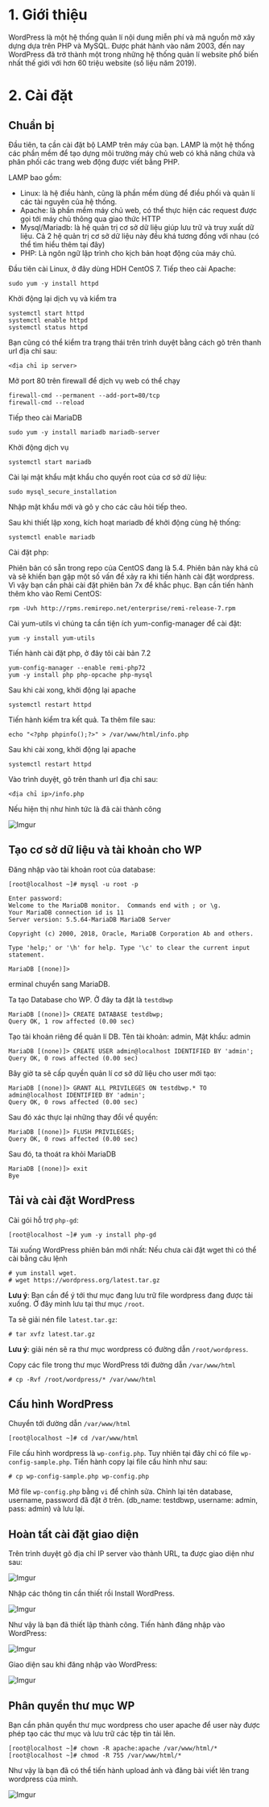 # 1. Giới thiệu

WordPress là một hệ thống quản lí nội dung miễn phí và mã nguồn mở xây dựng dựa trên PHP và MySQL. Được phát hành vào năm 2003, đến nay WordPress đã trở thành một trong những hệ thống quản lí website phổ biến nhất thế giới với hơn 60 triệu website (số liệu năm 2019).

# 2. Cài đặt

## Chuẩn bị 

Đầu tiên, ta cần cài đặt bộ LAMP trên máy của bạn.
LAMP là một hệ thống các phần mềm để tạo dựng môi trường máy chủ web có khả năng chứa và phân phối các trang web động được viết bằng PHP.

LAMP bao gồm:

- Linux: là hệ điều hành, cũng là phần mềm dùng để điều phối và quản lí các tài nguyên của hệ thống.
- Apache: là phần mềm máy chủ web, có thể thực hiện các request được gọi tới máy chủ thông qua giao thức HTTP
- Mysql/Mariadb: là hệ quản trị cơ sở dữ liệu giúp lưu trữ và truy xuất dữ liệu. Cả 2 hệ quản trị cơ sở dữ liệu này đều khá tương đồng với nhau (có thể tìm hiểu thêm tại đây)
- PHP: Là ngôn ngữ lập trình cho kịch bản hoạt động của máy chủ.

Đầu tiên cài Linux, ở đây dùng HDH CentOS 7.
Tiếp theo cài Apache:

    sudo yum -y install httpd

Khởi động lại dịch vụ và kiểm tra    
   
    systemctl start httpd
    systemctl enable httpd
    systemctl status httpd

Bạn cũng có thể kiểm tra trạng thái trên trình duyệt bằng cách gõ trên thanh url địa chỉ sau:

    <địa chỉ ip server>

Mở port 80 trên firewall để dịch vụ web có thể chạy

    firewall-cmd --permanent --add-port=80/tcp
    firewall-cmd --reload

Tiếp theo cài MariaDB

    sudo yum -y install mariadb mariadb-server

Khởi động dịch vụ

    systemctl start mariadb

Cài lại mật khẩu mật khẩu cho quyền root của cơ sở dữ liệu:

    sudo mysql_secure_installation

Nhập mật khẩu mới và gõ y cho các câu hỏi tiếp theo.

Sau khi thiết lập xong, kích hoạt mariadb để khởi động cùng hệ thống:

    systemctl enable mariadb

Cài đặt php:

Phiên bản có sẵn trong repo của CentOS đang là 5.4. Phiên bản này khá cũ và sẽ khiến bạn gặp một số vấn đề xảy ra khi tiến hành cài đặt wordpress. Vì vậy bạn cần phải cài đặt phiên bản 7x để khắc phục. Bạn cần tiến hành thêm kho vào Remi CentOS:

    rpm -Uvh http://rpms.remirepo.net/enterprise/remi-release-7.rpm

Cài yum-utils vì chúng ta cần tiện ích yum-config-manager để cài đặt:

    yum -y install yum-utils

Tiến hành cài đặt php, ở đây tôi cài bản 7.2

    yum-config-manager --enable remi-php72
    yum -y install php php-opcache php-mysql

Sau khi cài xong, khởi động lại apache

    systemctl restart httpd

Tiến hành kiểm tra kết quả. Ta thêm file sau:

    echo "<?php phpinfo();?>" > /var/www/html/info.php

Sau khi cài xong, khởi động lại apache

    systemctl restart httpd

Vào trình duyệt, gõ trên thanh url địa chỉ sau:

    <địa chỉ ip>/info.php

Nếu hiện thị như hình tức là đã cài thành công

![Imgur](https://i.imgur.com/Ig1Qdgl.png)

## Tạo cơ sở dữ liệu và tài khoản cho WP

Đăng nhập vào tài khoản root của database:
```
[root@localhost ~]# mysql -u root -p

Enter password:
Welcome to the MariaDB monitor.  Commands end with ; or \g.
Your MariaDB connection id is 11
Server version: 5.5.64-MariaDB MariaDB Server

Copyright (c) 2000, 2018, Oracle, MariaDB Corporation Ab and others.

Type 'help;' or '\h' for help. Type '\c' to clear the current input statement.

MariaDB [(none)]>
```
erminal chuyển sang MariaDB.

Ta tạo Database cho WP. Ở đây ta đặt là `testdbwp`

    MariaDB [(none)]> CREATE DATABASE testdbwp;
    Query OK, 1 row affected (0.00 sec)

Tạo tài khoản riêng để quản lí DB. Tên tài khoản: admin, Mật khẩu: admin

    MariaDB [(none)]> CREATE USER admin@localhost IDENTIFIED BY 'admin';
    Query OK, 0 rows affected (0.00 sec)

Bây giờ ta sẽ cấp quyền quản lí cơ sở dữ liệu cho user mới tạo:

    MariaDB [(none)]> GRANT ALL PRIVILEGES ON testdbwp.* TO admin@localhost IDENTIFIED BY 'admin';
    Query OK, 0 rows affected (0.00 sec)

Sau đó xác thực lại những thay đổi về quyền:

    MariaDB [(none)]> FLUSH PRIVILEGES;
    Query OK, 0 rows affected (0.00 sec)

Sau đó, ta thoát ra khỏi MariaDB

    MariaDB [(none)]> exit
    Bye

## Tải và cài đặt WordPress

Cài gói hỗ trợ `php-gd`:

    [root@localhost ~]# yum -y install php-gd

Tải xuống WordPress phiên bản mới nhất: Nếu chưa cài đặt wget thì có thể cài bằng câu lệnh 
  
    # yum install wget.
    # wget https://wordpress.org/latest.tar.gz

**Lưu ý**: Bạn cần để ý tới thư mục đang lưu trữ file wordpress đang được tải xuống. Ở đây mình lưu tại thư mục `/root`.

Ta sẽ giải nén file `latest.tar.gz`:

    # tar xvfz latest.tar.gz

**Lưu ý**: giải nén sẽ ra thư mục wordpress có đường dẫn `/root/wordpress`.

Copy các file trong thư mục WordPress tới đường dẫn `/var/www/html`

    # cp -Rvf /root/wordpress/* /var/www/html

## Cấu hình WordPress

Chuyển tới đường dẫn `/var/www/html`

    [root@localhost ~]# cd /var/www/html

File cấu hình wordpress là `wp-config.php`. Tuy nhiên tại đây chỉ có file `wp-config-sample.php`. Tiến hành copy lại file cấu hình như sau:

    # cp wp-config-sample.php wp-config.php

Mở file `wp-config.php` bằng `vi` để chỉnh sửa. Chỉnh lại tên database, username, password đã đặt ở trên. (db_name: testdbwp, username: admin, pass: admin) và lưu lại.

## Hoàn tất cài đặt giao diện

Trên trình duyệt gõ địa chỉ IP server vào thành URL, ta được giao diện như sau:

![Imgur](https://i.imgur.com/Xmhx9ud.png)

Nhập các thông tin cần thiết rồi Install WordPress.

![Imgur](https://i.imgur.com/8lndD7k.png)

Như vậy là bạn đã thiết lập thành công. Tiến hành đăng nhập vào WordPress:

![Imgur](https://i.imgur.com/NA4WCOj.png)

Giao diện sau khi đăng nhập vào WordPress:

![Imgur](https://i.imgur.com/TQ2jqoF.png)

## Phân quyền thư mục WP

Bạn cần phân quyền thư mục wordpress cho user apache để user này được phép tạo các thư mục và lưu trữ các tệp tin tải lên.

    [root@localhost ~]# chown -R apache:apache /var/www/html/*
    [root@localhost ~]# chmod -R 755 /var/www/html/*

Như vậy là bạn đã có thể tiến hành upload ảnh và đăng bài viết lên trang wordpress của mình.

![Imgur](https://i.imgur.com/80J2Faq.png)